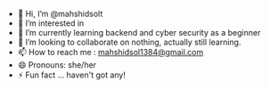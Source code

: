 - 👋 Hi, I’m @mahshidsolt
- 👀 I’m interested in 
- 🌱 I’m currently learning backend and cyber security as a beginner 
- 💞️ I’m looking to collaborate on nothing, actually still learning.
- 📫 How to reach me : mahshidsol1384@gmail.com
- 😄 Pronouns: she/her
- ⚡ Fun fact ... haven't got any!

<!---
mahshidsolt/mahshidsolt is a ✨ special ✨ repository because its `README.md` (this file) appears on your GitHub profile.
You can click the Preview link to take a look at your changes.
--->
